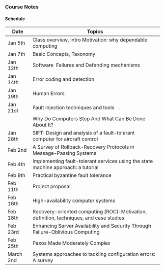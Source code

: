 ### Course Notes

#### Schedule
|Date|Topics|
|-----|------|
|Jan 5th|Class overview, intro Motivation: why dependable computing|
|Jan 7th|Basic Concepts, Taxonomy|
|Jan 12th|Software  Failures and Defending mechanisms|
|Jan 14th|Error coding and detection|
|Jan 19th|Human Errors|
|Jan 21st|  Fault injection techniques and tools    .|
| |Why Do Computers Stop And What Can Be Done About It?   |
|Jan 28th|SIFT: Design and analysis of a fault-tolerant computer for aircraft control   |
|Feb 2nd|A Survey of Rollback-Recovery Protocols in Message-Passing Systems   |
|Feb 4th|Implementing fault-tolerant services using the state machine approach: a tutorial   |
|Feb 9th|Practical byzantine fault tolerance   |
|Feb 11th|Project proposal |
|Feb 16th|High-availability computer systems   |
|Feb 18th|Recovery-oriented computing (ROC): Motivation, definition, techniques, and case studies  |
|Feb 23rd|Enhancing Server Availability and Security Through Failure-Oblivious Computing  |
|Feb 25th|Paxos Made Moderately Complex|
|March 2nd|Systems approaches to tackling configuration errors: A survey|

